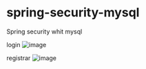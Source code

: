 # spring-security-mysql
Spring security whit mysql

login
![image](https://user-images.githubusercontent.com/30486688/230422190-c2b0973f-9f91-4602-a82f-061bcd04823f.png)

registrar
![image](https://user-images.githubusercontent.com/30486688/230421276-f058db22-7dc2-4605-a7d7-45af2c89e1e1.png)
